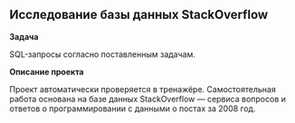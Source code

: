 ## Исследование базы данных StackOverflow


**Задача**   

SQL-запросы согласно поставленным задачам.

**Описание проекта**

Проект автоматически проверяется в тренажёре. Самостоятельная работа основана на базе данных StackOverflow — сервиса вопросов и ответов о программировании с данными о постах за 2008 год.
